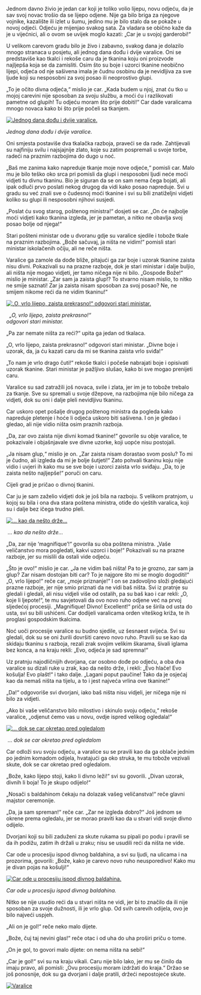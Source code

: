 Jednom davno živio je jedan car koji je toliko volio lijepu, novu odjeću, da je sav svoj novac trošio da se lijepo odjene. Nije ga bilo briga za njegove vojnike, kazalište ili izlet u šumu, jedino mu je bilo stalo da se pokaže u novoj odjeći. Odjeću je mijenjao svakog sata. Za vladara se obično kaže da je u vijećnici, ali o ovom se uvijek moglo kazati: „Car je u svojoj garderobi!“

U velikom carevom gradu bilo je živo i zabavno, svakog dana je dolazilo mnogo stranaca u posjetu, ali jednog dana dođu i dvije varalice. Oni se predstaviše kao tkalci i rekoše caru da je tkanina koju oni proizvode najljepša koja se da zamisliti. Osim što su boje i uzorci tkanine neobično lijepi, odjeća od nje sašivena imala je čudnu osobinu da je nevidljiva za sve ljude koji su nesposobni za svoj posao ili neoprostivo glupi.

„To je očito divna odjeća,“ mislio je car. „Kada budem u njoj, znat ću tko u mojoj carevini nije sposoban za svoju službu, a moći ću i razlikovati pametne od glupih! Tu odjeću moram što prije dobiti!“ Car dade varalicama mnogo novaca kako bi što prije počeli sa tkanjem.

[![Jednog dana dođu i dvije varalice.](https://lektire.skole.hr/sites/default/files/imagecache/400px/slikedjela/carevo01.png "Jednog dana dođu i dvije varalice.")](https://lektire.skole.hr/sites/default/files/slikedjela/carevo01.png)

_Jednog dana dođu i dvije varalice._

Oni smjesta postaviše dva tkalačka razboja, praveći se da rade. Zahtijevali su najfiniju svilu i najsjajnije zlato, koje su zatim pospremali u svoje torbe, radeći na praznim razbojima do dugo u noć.

„Baš me zanima kako napreduje tkanje moje nove odjeće,“ pomisli car. Malo mu je bilo teško oko srca pri pomisli da glupi i nesposobni ljudi neće moći vidjeti tu divnu tkaninu. Bio je siguran da se on sam nema čega bojati, ali ipak odluči prvo poslati nekog drugog da vidi kako posao napreduje. Svi u gradu su već znali sve o čudesnoj moći tkanine i svi su bili znatiželjni vidjeti koliko su glupi ili nesposobni njihovi susjedi.

„Poslat ću svog starog, poštenog ministra!“ dosjeti se car. „On će najbolje moći vidjeti kako tkanina izgleda, jer je pametan, a nitko ne obavlja svoj posao bolje od njega!“

Stari pošteni ministar ode u dvoranu gdje su varalice sjedile i tobože tkale na praznim razbojima. „Bože sačuvaj, ja ništa ne vidim!“ pomisli stari ministar iskolačenih očiju, ali ne reče ništa.

Varalice ga zamole da dođe bliže, pitajući ga zar boje i uzorak tkanine zaista nisu divni. Pokazivali su na prazne razboje, dok je stari ministar i dalje buljio, ali ništa nije mogao vidjeti, jer tamo ničega nije ni bilo. „Gospode Bože!“ mislio je ministar. „Zar sam ja zaista glup!? To stvarno nisam mislio, to nitko ne smije saznati! Zar ja zaista nisam sposoban za svoj posao? Ne, ne smijem nikome reći da ne vidim tkaninu!“

[![„O, vrlo lijepo, zaista prekrasno!“ odgovori stari ministar.](https://lektire.skole.hr/sites/default/files/imagecache/250px/slikedjela/carevo02.png "„O, vrlo lijepo, zaista prekrasno!“ odgovori stari ministar.")](https://lektire.skole.hr/sites/default/files/slikedjela/carevo02.png)

  _„O, vrlo lijepo, zaista prekrasno!“  
odgovori stari ministar._

„Pa zar nemate ništa za reći?“ upita ga jedan od tkalaca.

„O, vrlo lijepo, zaista prekrasno!“ odgovori stari ministar. „Divne boje i uzorak, da, ja ću kazati caru da mi se tkanina zaista vrlo sviđa!“

„To nam je vrlo drago čuti!“ rekoše tkalci i počeše nabrajati boje i opisivati uzorak tkanine. Stari ministar je pažljivo slušao, kako bi sve mogao prenijeti caru.

Varalice su sad zatražili još novaca, svile i zlata, jer im je to tobože trebalo za tkanje. Sve su spremali u svoje džepove, na razbojima nije bilo ničega za vidjeti, dok su oni i dalje pleli nevidljivu tkaninu.

Car uskoro opet pošalje drugog poštenog ministra da pogleda kako napreduje pletenje i hoće li odjeća uskoro biti sašivena. I on je gledao i gledao, ali nije vidio ništa osim praznih razboja.

„Da, zar ovo zaista nije divni komad tkanine!“ govorile su obje varalice, te pokazivale i objašnjavale sve divne uzorke, koji uopće nisu postojali.

„Ja nisam glup,“ mislio je on. „Zar zaista nisam dorastao svom poslu? To mi je čudno, ali izgleda da mi je bolje šutjeti!“ Zato pohvali tkaninu koju nije vidio i uvjeri ih kako mu se sve boje i uzorci zaista vrlo sviđaju. „Da, to je zaista nešto najljepše!“ poruči on caru.

Cijeli grad je pričao o divnoj tkanini.

Car ju je sam zaželio vidjeti dok je još bila na razboju. S velikom pratnjom, u kojoj su bila i ona dva stara poštena ministra, otiđe do vještih varalica, koji su i dalje bez ičega trudno pleli.

[![... kao da nešto drže...](https://lektire.skole.hr/sites/default/files/imagecache/200px/slikedjela/carevo03.png "... kao da nešto drže...")](https://lektire.skole.hr/sites/default/files/slikedjela/carevo03.png)

 _… kao da nešto drže…_

„Da, zar nije ‘magnifique’!“ govorila su oba poštena ministra. „Vaše veličanstvo mora pogledati, kakvi uzorci i boje!“ Pokazivali su na prazne razboje, jer su mislili da ostali vide odjeću.

„Što je ovo!“ mislio je car. „Ja ne vidim baš ništa! Pa to je grozno, zar sam ja glup? Zar nisam dostojan biti car? To je najgore što mi se moglo dogoditi!“ „O, vrlo lijepo!“ reče car, „moje priznanje!“ I on se zadovoljno složi gledajući prazne razboje, jer nije smio priznati da ne vidi baš ništa. Svi iz pratnje su gledali i gledali, ali nisu vidjeli više od ostalih, pa su baš kao i car rekli: „O, koje li ljepote!“, te mu savjetovali da ovo novo ruho odjene već na prvoj sljedećoj procesiji. „Magnifique! Divno! Excellent!“ priča se širila od usta do usta, svi su bili ushićeni. Car dodijeli varalicama orden viteškog križa, te ih proglasi gospodskim tkalcima.

Noć uoči procesije varalice su budno sjedile, uz šesnaest svijeća. Svi su gledali, dok su se oni žurili dovršiti carevo novo ruho. Pravili su se kao da skidaju tkaninu s razboja, rezali zrak svojim velikim škarama, šivali iglama bez konca, a na kraju rekli: „Evo, odjeća je sad spremna!“

Uz pratnju najodličnijih dvorjana, car osobno dođe po odjeću, a oba dva varalice su dizali ruke u zrak, kao da nešto drže, i rekli: „Evo hlače! Evo košulja! Evo plašt!“ i tako dalje. „Lagani poput paučine! Tako da je osjećaj kao da nemaš ništa na tijelu, a to i jest najveća vrlina ove tkanine!“

„Da!“ odgovoriše svi dvorjani, iako baš ništa nisu vidjeli, jer ničega nije ni bilo za vidjeti.

„Ako bi vaše veličanstvo bilo milostivo i skinulo svoju odjeću,“ rekoše varalice, „odjenut ćemo vas u novu, ovdje ispred velikog ogledala!“

[![... dok se car okretao pred ogledalom](https://lektire.skole.hr/sites/default/files/imagecache/300px/slikedjela/carevo06.png "... dok se car okretao pred ogledalom")](https://lektire.skole.hr/sites/default/files/slikedjela/carevo06.png)

 _… dok se car okretao pred ogledalom_

Car odloži svu svoju odjeću, a varalice su se pravili kao da ga oblače jednim po jednim komadom odijela, hvatajući ga oko struka, te mu tobože vezivali skute, dok se car okretao pred ogledalom.

„Bože, kako lijepo stoji, kako li divno leži!“ svi su govorili. „Divan uzorak, divnih li boja! To je skupo odijelo!“

„Nosači s baldahinom čekaju na dolazak vašeg veličanstva!“ reče glavni majstor ceremonije.

„Da, ja sam spreman!“ reče car. „Zar ne izgleda dobro?“ Još jednom se okrene prema ogledalu, jer se morao praviti kao da u stvari vidi svoje divno odijelo.

Dvorjani koji su bili zaduženi za skute rukama su pipali po podu i pravili se da ih podižu, zatim ih držali u zraku; nisu se usudili reći da ništa ne vide.

Car ode u procesiju ispod divnog baldahina, a svi su ljudi, na ulicama i na prozorima, govorili: „Bože, kako je carevo novo ruho neusporedivo! Kako mu je divan pojas na košulji!“

[![Car ode u procesiju ispod divnog baldahina.](https://lektire.skole.hr/sites/default/files/imagecache/500px/slikedjela/carevo04.png "Car ode u procesiju ispod divnog baldahina.")](https://lektire.skole.hr/sites/default/files/slikedjela/carevo04.png)

_Car ode u procesiju ispod divnog baldahina._

Nitko se nije usudio reći da u stvari ništa ne vidi, jer bi to značilo da ili nije sposoban za svoje dužnosti, ili je vrlo glup. Od svih carevih odijela, ovo je bilo najveći uspjeh.

„Ali on je gol!“ reče neko malo dijete.

„Bože, čuj taj nevini glas!“ reče otac i od uha do uha proširi priču o tome.

„On je gol, to govori malo dijete: on nema ništa na sebi!“

„Car je gol!“ svi su na kraju vikali. Caru nije bilo lako, jer mu se činilo da imaju pravo, ali pomisli: „Ovu procesiju moram izdržati do kraja.“ Držao se još ponosnije, dok su ga dvorjani i dalje pratili, držeći nepostojeće skute.

[![Varalice](https://lektire.skole.hr/sites/default/files/imagecache/500px/slikedjela/carevo05.png "Varalice")](https://lektire.skole.hr/sites/default/files/slikedjela/carevo05.png)

